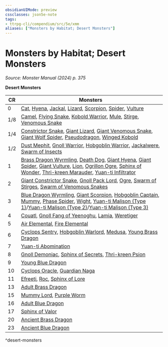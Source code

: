 ```yaml
---
obsidianUIMode: preview
cssclasses: json5e-note
tags:
- ttrpg-cli/compendium/src/5e/xmm
aliases: ["Monsters by Habitat; Desert Monsters"]
---
```

# Monsters by Habitat; Desert Monsters
*Source: Monster Manual (2024) p. 375* 

**Desert Monsters**

| CR | Monsters |
|----|----------|
| 0 | [Cat](3-Compendium/bestiary/beast/cat-xmm.md), [Hyena](3-Compendium/bestiary/beast/hyena-xmm.md), [Jackal](3-Compendium/bestiary/beast/jackal-xmm.md), [Lizard](3-Compendium/bestiary/beast/lizard-xmm.md), [Scorpion](3-Compendium/bestiary/beast/scorpion-xmm.md), [Spider](3-Compendium/bestiary/beast/spider-xmm.md), [Vulture](3-Compendium/bestiary/beast/vulture-xmm.md) |
| 1/8 | [Camel](3-Compendium/bestiary/beast/camel-xmm.md), [Flying Snake](3-Compendium/bestiary/monstrosity/flying-snake-xmm.md), [Kobold Warrior](3-Compendium/bestiary/dragon/kobold-warrior-xmm.md), [Mule](3-Compendium/bestiary/beast/mule-xmm.md), [Stirge](3-Compendium/bestiary/monstrosity/stirge-xmm.md), [Venomous Snake](3-Compendium/bestiary/beast/venomous-snake-xmm.md) |
| 1/4 | [Constrictor Snake](3-Compendium/bestiary/beast/constrictor-snake-xmm.md), [Giant Lizard](3-Compendium/bestiary/beast/giant-lizard-xmm.md), [Giant Venomous Snake](3-Compendium/bestiary/beast/giant-venomous-snake-xmm.md), [Giant Wolf Spider](3-Compendium/bestiary/beast/giant-wolf-spider-xmm.md), [Pseudodragon](3-Compendium/bestiary/dragon/pseudodragon-xmm.md), [Winged Kobold](3-Compendium/bestiary/dragon/winged-kobold-xmm.md) |
| 1/2 | [Dust Mephit](3-Compendium/bestiary/elemental/dust-mephit-xmm.md), [Gnoll Warrior](3-Compendium/bestiary/fiend/gnoll-warrior-xmm.md), [Hobgoblin Warrior](3-Compendium/bestiary/fey/hobgoblin-warrior-xmm.md), [Jackalwere](3-Compendium/bestiary/fiend/jackalwere-xmm.md), [Swarm of Insects](3-Compendium/bestiary/beast/swarm-of-insects-xmm.md) |
| 1 | [Brass Dragon Wyrmling](3-Compendium/bestiary/dragon/brass-dragon-wyrmling-xmm.md), [Death Dog](3-Compendium/bestiary/monstrosity/death-dog-xmm.md), [Giant Hyena](3-Compendium/bestiary/beast/giant-hyena-xmm.md), [Giant Spider](3-Compendium/bestiary/beast/giant-spider-xmm.md), [Giant Vulture](3-Compendium/bestiary/monstrosity/giant-vulture-xmm.md), [Lion](3-Compendium/bestiary/beast/lion-xmm.md), [Ogrillon Ogre](3-Compendium/bestiary/giant/ogrillon-ogre-xmm.md), [Sphinx of Wonder](3-Compendium/bestiary/celestial/sphinx-of-wonder-xmm.md), [Thri-kreen Marauder](3-Compendium/bestiary/monstrosity/thri-kreen-marauder-xmm.md), [Yuan-ti Infiltrator](3-Compendium/bestiary/monstrosity/yuan-ti-infiltrator-xmm.md) |
| 2 | [Giant Constrictor Snake](3-Compendium/bestiary/beast/giant-constrictor-snake-xmm.md), [Gnoll Pack Lord](3-Compendium/bestiary/fiend/gnoll-pack-lord-xmm.md), [Ogre](3-Compendium/bestiary/giant/ogre-xmm.md), [Swarm of Stirges](3-Compendium/bestiary/monstrosity/swarm-of-stirges-xmm.md), [Swarm of Venomous Snakes](3-Compendium/bestiary/beast/swarm-of-venomous-snakes-xmm.md) |
| 3 | [Blue Dragon Wyrmling](3-Compendium/bestiary/dragon/blue-dragon-wyrmling-xmm.md), [Giant Scorpion](3-Compendium/bestiary/beast/giant-scorpion-xmm.md), [Hobgoblin Captain](3-Compendium/bestiary/fey/hobgoblin-captain-xmm.md), [Mummy](3-Compendium/bestiary/undead/mummy-xmm.md), [Phase Spider](3-Compendium/bestiary/monstrosity/phase-spider-xmm.md), [Wight](3-Compendium/bestiary/undead/wight-xmm.md), [Yuan-ti Malison (Type 1)](3-Compendium/bestiary/monstrosity/yuan-ti-malison-type-1-xmm.md)/[Yuan-ti Malison (Type 2)](3-Compendium/bestiary/monstrosity/yuan-ti-malison-type-2-xmm.md)/[Yuan-ti Malison (Type 3)](3-Compendium/bestiary/monstrosity/yuan-ti-malison-type-3-xmm.md) |
| 4 | [Couatl](3-Compendium/bestiary/celestial/couatl-xmm.md), [Gnoll Fang of Yeenoghu](3-Compendium/bestiary/fiend/gnoll-fang-of-yeenoghu-xmm.md), [Lamia](3-Compendium/bestiary/fiend/lamia-xmm.md), [Weretiger](3-Compendium/bestiary/monstrosity/weretiger-xmm.md) |
| 5 | [Air Elemental](3-Compendium/bestiary/elemental/air-elemental-xmm.md), [Fire Elemental](3-Compendium/bestiary/elemental/fire-elemental-xmm.md) |
| 6 | [Cyclops Sentry](3-Compendium/bestiary/giant/cyclops-sentry-xmm.md), [Hobgoblin Warlord](3-Compendium/bestiary/fey/hobgoblin-warlord-xmm.md), [Medusa](3-Compendium/bestiary/monstrosity/medusa-xmm.md), [Young Brass Dragon](3-Compendium/bestiary/dragon/young-brass-dragon-xmm.md) |
| 7 | [Yuan-ti Abomination](3-Compendium/bestiary/monstrosity/yuan-ti-abomination-xmm.md) |
| 8 | [Gnoll Demoniac](3-Compendium/bestiary/fiend/gnoll-demoniac-xmm.md), [Sphinx of Secrets](3-Compendium/bestiary/celestial/sphinx-of-secrets-xmm.md), [Thri-kreen Psion](3-Compendium/bestiary/monstrosity/thri-kreen-psion-xmm.md) |
| 9 | [Young Blue Dragon](3-Compendium/bestiary/dragon/young-blue-dragon-xmm.md) |
| 10 | [Cyclops Oracle](3-Compendium/bestiary/giant/cyclops-oracle-xmm.md), [Guardian Naga](3-Compendium/bestiary/celestial/guardian-naga-xmm.md) |
| 11 | [Efreeti](3-Compendium/bestiary/elemental/efreeti-xmm.md), [Roc](3-Compendium/bestiary/monstrosity/roc-xmm.md), [Sphinx of Lore](3-Compendium/bestiary/celestial/sphinx-of-lore-xmm.md) |
| 13 | [Adult Brass Dragon](3-Compendium/bestiary/dragon/adult-brass-dragon-xmm.md) |
| 15 | [Mummy Lord](3-Compendium/bestiary/undead/mummy-lord-xmm.md), [Purple Worm](3-Compendium/bestiary/monstrosity/purple-worm-xmm.md) |
| 16 | [Adult Blue Dragon](3-Compendium/bestiary/dragon/adult-blue-dragon-xmm.md) |
| 17 | [Sphinx of Valor](3-Compendium/bestiary/celestial/sphinx-of-valor-xmm.md) |
| 20 | [Ancient Brass Dragon](3-Compendium/bestiary/dragon/ancient-brass-dragon-xmm.md) |
| 23 | [Ancient Blue Dragon](3-Compendium/bestiary/dragon/ancient-blue-dragon-xmm.md) |
^desert-monsters